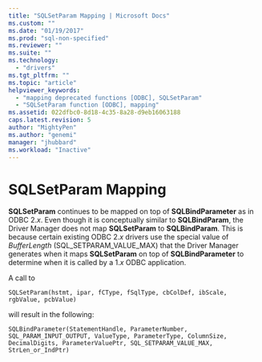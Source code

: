 ```yaml
---
title: "SQLSetParam Mapping | Microsoft Docs"
ms.custom: ""
ms.date: "01/19/2017"
ms.prod: "sql-non-specified"
ms.reviewer: ""
ms.suite: ""
ms.technology: 
  - "drivers"
ms.tgt_pltfrm: ""
ms.topic: "article"
helpviewer_keywords: 
  - "mapping deprecated functions [ODBC], SQLSetParam"
  - "SQLSetParam function [ODBC], mapping"
ms.assetid: 022dfbc0-8d18-4c35-8a28-d9eb16063188
caps.latest.revision: 5
author: "MightyPen"
ms.author: "genemi"
manager: "jhubbard"
ms.workload: "Inactive"
---
```

# SQLSetParam Mapping
**SQLSetParam** continues to be mapped on top of **SQLBindParameter** as in ODBC 2.*x*. Even though it is conceptually similar to **SQLBindParam**, the Driver Manager does not map **SQLSetParam** to **SQLBindParam**. This is because certain existing ODBC 2.*x* drivers use the special value of *BufferLength* (SQL_SETPARAM_VALUE_MAX) that the Driver Manager generates when it maps **SQLSetParam** on top of **SQLBindParameter** to determine when it is called by a 1.*x* ODBC application.  
  
 A call to  
  
```  
SQLSetParam(hstmt, ipar, fCType, fSqlType, cbColDef, ibScale, rgbValue, pcbValue)  
```  
  
 will result in the following:  
  
```  
SQLBindParameter(StatementHandle, ParameterNumber, SQL_PARAM_INPUT_OUTPUT, ValueType, ParameterType, ColumnSize, DecimalDigits, ParameterValuePtr, SQL_SETPARAM_VALUE_MAX, StrLen_or_IndPtr)  
```
